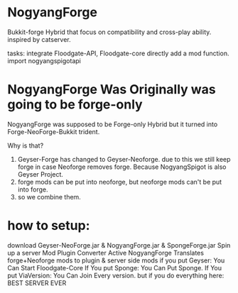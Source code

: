 # NogyangForge
Bukkit-forge Hybrid that focus on compatibility and cross-play ability.
inspired by catserver.

tasks:
integrate Floodgate-API, Floodgate-core directly
add a mod function.
import nogyangspigotapi

# NogyangForge Was Originally was going to be forge-only
NogyangForge was supposed to be Forge-only Hybrid but it turned into Forge-NeoForge-Bukkit trident.

Why is that?

1. Geyser-Forge has changed to Geyser-Neoforge. due to this we still keep forge in case Neoforge removes forge. Because NogyangSpigot is also Geyser Project.
2. forge mods can be put into neoforge, but neoforge mods can't be put into forge.
3. so we combine them.

# how to setup:

download Geyser-NeoForge.jar & NogyangForge.jar & SpongeForge.jar
Spin up a server
Mod Plugin Converter Active
NogyangForge Translates forge+Neoforge mods to plugin & server side mods
if you put Geyser: You Can Start Floodgate-Core
If You put Sponge: You Can Put Sponge.
If You put ViaVersion: You Can Join Every version.
but if you do everything here: BEST SERVER EVER
